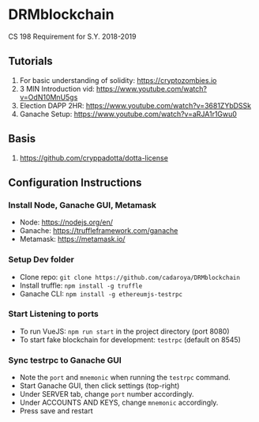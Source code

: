 # DRMblockchain
CS 198 Requirement for S.Y. 2018-2019

## Tutorials

1. For basic understanding of solidity: https://cryptozombies.io
2. 3 MIN Introduction vid: https://www.youtube.com/watch?v=OdN10MnU5gs
3. Election DAPP 2HR: https://www.youtube.com/watch?v=3681ZYbDSSk
4. Ganache Setup: https://www.youtube.com/watch?v=aRJA1r1Gwu0


## Basis 
1. https://github.com/cryppadotta/dotta-license

## Configuration Instructions

### Install Node, Ganache GUI, Metamask

- Node: https://nodejs.org/en/
- Ganache: https://truffleframework.com/ganache
- Metamask: https://metamask.io/

### Setup Dev folder

- Clone repo: `git clone https://github.com/cadaroya/DRMblockchain`
- Install truffle: `npm install -g truffle`
- Ganache CLI: `npm install -g ethereumjs-testrpc`

### Start Listening to ports

- To run VueJS: `npm run start` in the project directory (port 8080)
- To start fake blockchain for development: `testrpc` (default on 8545)

### Sync testrpc to Ganache GUI

- Note the `port` and `mnemonic` when running the `testrpc` command.
- Start Ganache GUI, then click settings (top-right)
- Under SERVER tab, change `port` number accordingly.
- Under ACCOUNTS AND KEYS, change `mnemonic` accordingly.
- Press save and restart

